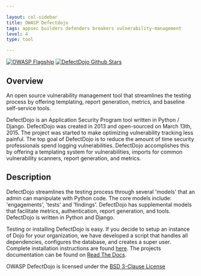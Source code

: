 ```yaml
---

layout: col-sidebar
title: OWASP Defectdojo
tags: appsec builders defenders breakers vulnerability-management
level: 4
type: tool

---
```


[![OWASP Flagship](https://img.shields.io/badge/owasp-flagship%20project-48A646.svg)](https://owasp.org/projects/)
[![DefectDojo Github Stars](https://img.shields.io/github/stars/DefectDojo/Django-DefectDojo?label=DefectDojo&style=social)](https://github.com/DefectDojo/django-DefectDojo)

## Overview

An open source vulnerability management tool that streamlines the testing process by offering templating, report generation, metrics, and baseline self-service tools.

DefectDojo is an Application Security Program tool written in Python / Django. DefectDojo was created in 2013 and open-sourced on March 13th, 2015. The project was started to make optimizing vulnerability tracking less painful. The top goal of DefectDojo is to reduce the amount of time security professionals spend logging vulnerabilities. DefectDojo accomplishes this by offering a templating system for vulnerabilities, imports for common vulnerability scanners, report generation, and metrics.

## Description

DefectDojo streamlines the testing process through several 'models' that an admin can manipulate with Python code. The core models include: 'engagements', 'tests' and 'findings'. DefectDojo has supplemental models that facilitate metrics, authentication, report generation, and tools. DefectDojo is written in Python and Django.

Testing or installing DefectDojo is easy. If you decide to setup an instance of Dojo for your organization, we have developed a script that handles all dependencies, configures the database, and creates a super user. Complete installation instructions are found [here](https://defectdojo.readthedocs.io/en/latest/getting-started.html). The projects documentation can be found on [Read The Docs](https://defectdojo.readthedocs.io/en/latest/).

OWASP DefectDojo is licensed under the [BSD 3-Clause License](https://tldrlegal.com/license/bsd-3-clause-license-(revised))
